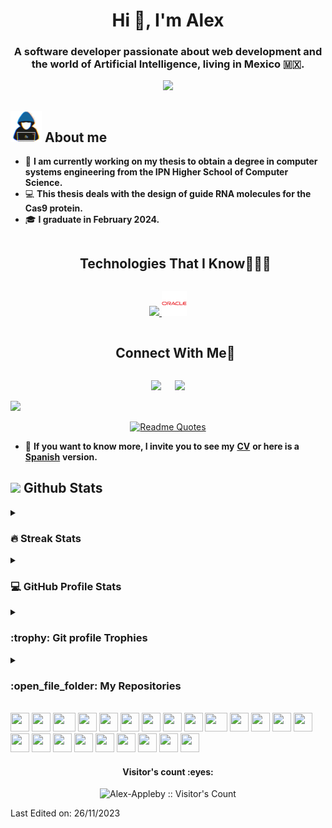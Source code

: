 <h1 align="center">Hi 👋, I'm Alex</h1>
<h3 align="center">A software developer passionate about web development and the world of Artificial Intelligence, living in Mexico 🇲🇽.</h3>

<div id="header" align="center">
    <img src="https://media.giphy.com/media/mVN7gJLIKHUbK/giphy.gif" width="250" />
</div>

## <picture><img src = "https://github.com/0xAbdulKhalid/0xAbdulKhalid/raw/main/assets/mdImages/about_me.gif" width = 50px></picture> **About me**


- 🔭 **I am currently working on my thesis to obtain a degree in computer systems engineering from the IPN Higher School of Computer Science.**
- 💻 **This thesis deals with the design of guide RNA molecules for the Cas9 protein.**
- 🎓 **I graduate in February 2024.**

<!--h1 without bottom border-->
<div id="user-content-toc">
  <ul align="center">
    <summary><h2 style="display: inline-block">Technologies That I Know👨🏻‍💻</h2></summary>
  </ul>
</div>
<!--tech stack icons-->
<p align="center">
  <a href="https://skillicons.dev">
    <img src="https://skillicons.dev/icons?i=bash,git,github,html,css,javascript,bootstrap,jquery,wordpress,androidstudio,mysql,sqlite,java,py,azure,c,discord,linux,vscode&perline=10" />
  </a>
  <a href="https://www.oracle.com/" target="_blank" rel="noreferrer"> <img src="https://raw.githubusercontent.com/devicons/devicon/master/icons/oracle/oracle-original.svg" alt="oracle" width="40" height="40"/>
 </a>
</p>

<!-- Connect with me -->
<!--h2 without bottom border-->
<div id="user-content-toc">
  <ul align="center">
    <summary><h2 style="display: inline-block">Connect With Me🤝</h2></summary>
  </ul>
</div>

<!--icons and links-->
<p align="center">
<a target="_blank" href="https://www.linkedin.com/in/alejandro-enriquez-rivera-38379a263/"><img src="https://img.shields.io/badge/-LinkedIn-0077B5?style=for-the-badge&logo=Linkedin&logoColor=white"></img></a>
&emsp;
<a target="_blank" href="mailto:aenriquezr1500@alumno.ipn.mx"
><img src="https://img.shields.io/badge/-Gmail-D14836?style=for-the-badge&logo=Gmail&logoColor=white"></img></a>
</p>

<!--horizontal divider(gradiant)-->
<img src="https://user-images.githubusercontent.com/73097560/115834477-dbab4500-a447-11eb-908a-139a6edaec5c.gif">

<center>

[![Readme Quotes](https://quotes-github-readme.vercel.app/api?type=horizontal&theme=tokyonight&quote=The&nbsp;ability&nbsp;to&nbsp;write&nbsp;code&nbsp;takes&nbsp;place&nbsp;at&nbsp;the&nbsp;intersection&nbsp;of&nbsp;creativity&#10;and&nbsp;logic.&author=Ziad&nbsp;Yehia)](https://github.com/piyushsuthar/github-readme-quotes)

</center>

- :bookmark_tabs: **If you want to know more, I invite you to see my** <a href="https://drive.google.com/file/d/1JtqQGj0zseA-zEZivUm9srfKoPWWFZWg/view?usp=sharing" alt="CV">**CV**</a> **or here is a** <a href="https://drive.google.com/file/d/1kcoOG4FF1NTtsp_N7Rl6wD-pSI6Nh0ti/view?usp=sharing" alt="CV">**Spanish**</a> **version.**

## <picture> <img src = "https://github.com/7oSkaaa/7oSkaaa/blob/main/Images/Statistics.gif?raw=true" width = 50px>  </picture> Github Stats

<details><summary><h3> 🔥 Streak Stats</h3></summary>



<p align="center"><img src="https://github-readme-streak-stats.herokuapp.com/?user=Alex-Appleby&theme=tokyonight_duo" alt="Alex-Appleby" /></p>

</details>
  
<details><summary><h3>💻 GitHub Profile Stats</h3></summary>
	
<p align="center">
    <a href="https://github.com/anuraghazra/github-readme-stats">
	    <img alt="Alex-Appleby's Github Stats" src="https://github-readme-stats.vercel.app/api?username=Alex-Appleby&show_icons=true&count_private=true&locale=en&theme=tokyonight&layout=compact" height="240px"/></a>
	  <img src="https://github-readme-stats.vercel.app/api/top-langs?username=Alex-Appleby&langs_count=10&show_icons=true&locale=en&theme=tokyonight" alt="Alex-Appleby" height="240px"/>
<br/>

  <b>Note:</b> Top languages is only a metric of the languages my public code consists of and doesn't reflect experience or skill level.
  </p>
</details>

<details><summary> <h3> :trophy: Git profile Trophies </h3></summary>
	
<p align="center"> <a href="https://github.com/ryo-ma/github-profile-trophy"><img src="https://github-profile-trophy.vercel.app/?username=Alex-Appleby&layout=compact&theme=tokyonight&column=4&margin-w=15&margin-h=15" alt="Alex-Appleby" /></a> </p>
	
</details>
	
<details><summary><h3> :open_file_folder: My Repositories </h3></summary>
	
<div>
  <p align="center">
	<a href="https://github.com/Alex-Appleby/Merge-PDF">
      		<img src="https://github-readme-stats.vercel.app/api/pin/?username=Alex-Appleby&repo=Merge-PDF&theme=tokyonight" alt="GitHub Stats" />
    	</a>
	<a href="https://github.com/Alex-Appleby/Image-to-PDF">
      		<img src="https://github-readme-stats.vercel.app/api/pin/?username=Alex-Appleby&repo=Image-to-PDF&theme=tokyonight" alt="GitHub Stats" />
    	</a>
    	<a href="https://github.com/Alex-Appleby/Chat-multicast-">
      		<img src="https://github-readme-stats.vercel.app/api/pin/?username=Alex-Appleby&repo=Chat-multicast-&theme=tokyonight" alt="GitHub Stats" />
    	</a>
    	<a href="https://github.com/Alex-Appleby/Multiplicaci-n-de-Matrices">
      		<img src="https://github-readme-stats.vercel.app/api/pin/?username=Alex-Appleby&repo=Multiplicaci-n-de-Matrices&theme=tokyonight" alt="GitHub Stats" />
    	</a>
  </p>
</div>
</details>

</br>

<div>
    <img src="https://cultofthepartyparrot.com/parrots/hd/githubparrot.gif" width="30" height="30"/>
    <img src="https://cultofthepartyparrot.com/flags/hd/indiaparrot.gif" width="30" height="30"/>
    <img src="https://cultofthepartyparrot.com/parrots/asyncparrot.gif" width="36" height="30"/>
    <img src="https://cultofthepartyparrot.com/parrots/hd/60fpsparrot.gif" width="30" height="30"/>
    <img src="https://cultofthepartyparrot.com/parrots/hd/jumpingparrot.gif" width="30" height="30"/>
    <img src="https://cultofthepartyparrot.com/parrots/hd/opensourceparrot.gif" width="30" height="30"/>
    <img src="https://cultofthepartyparrot.com/parrots/hd/dealwithitnowparrot.gif" width="30" height="30"/>
    <img src="https://cultofthepartyparrot.com/parrots/hd/hypnoparrotlight.gif" width="30" height="30"/>
    <img src="https://cultofthepartyparrot.com/parrots/databaseparrot.gif" width="30" height="30"/>
    <img src="https://cultofthepartyparrot.com/parrots/fixparrot.gif" width="36" height="30"/>
    <img src="https://cultofthepartyparrot.com/parrots/hd/laptop_parrot.gif" width="30" height="30"/>
    <img src="https://cultofthepartyparrot.com/parrots/hd/spinningparrot.gif" width="30" height="30"/>
    <img src="https://cultofthepartyparrot.com/parrots/hd/levitationparrot.gif" width="30" height="30"/>
    <img src="https://cultofthepartyparrot.com/parrots/hd/meldparrot.gif" width="30" height="30"/>
    <img src="https://cultofthepartyparrot.com/parrots/slomoparrot.gif" width="30" height="30"/>
    <img src="https://cultofthepartyparrot.com/parrots/hd/moonwalkingparrot.gif" width="30" height="30"/>
    <img src="https://cultofthepartyparrot.com/parrots/hd/stableparrot.gif" width="30" height="30"/>
    <img src="https://cultofthepartyparrot.com/parrots/hd/scienceparrot.gif" width="30" height="30"/>
    <img src="https://cultofthepartyparrot.com/parrots/hd/pirateparrot.gif" width="30" height="30"/>
    <img src="https://cultofthepartyparrot.com/parrots/hd/footballparrot.gif" width="30" height="30"/>
    <img src="https://cultofthepartyparrot.com/parrots/hd/illuminatiparrot.gif" width="30" height="30"/>
    <img src="https://cultofthepartyparrot.com/parrots/hd/hypnoparrotdark.gif" width="30" height="30"/>
    <img src="https://cultofthepartyparrot.com/parrots/hd/mustacheparrot.gif" width="30" height="30"/>
</div>

<h4 align="center">Visitor's count :eyes:</h4>

<p align="center"><img src="https://profile-counter.glitch.me/{Alex-Appleby}/count.svg" alt="Alex-Appleby :: Visitor's Count" /></p>

Last Edited on: 26/11/2023
